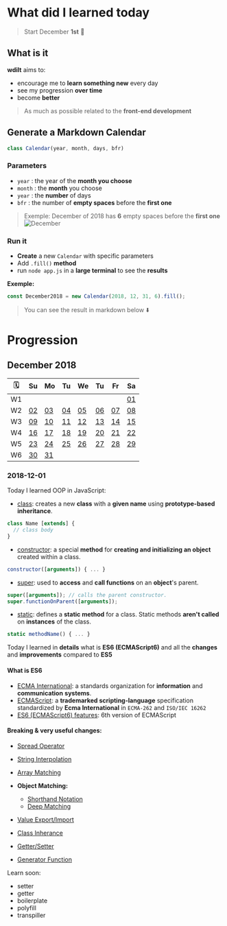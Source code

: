 # What did I learned today

> Start December **1st** 📆

## What is it

**wdilt** aims to:

- encourage me to **learn something new** every day
- see my progression **over time**
- become **better**

> As much as possible related to the **front-end development**

## Generate a Markdown Calendar

```JavaScript
class Calendar(year, month, days, bfr)
```

### Parameters

- `year` : the year of the **month you choose**
- `month` : the **month** you choose
- `year` : the **number** of days
- `bfr` : the number of **empty spaces** before the **first one**
> Exemple: December of 2018 has **6** empty spaces before the **first one**
![December](http://image.noelshack.com/fichiers/2018/48/6/1543664518-capture-d-ecran-2018-12-01-a-12-41-50.png)

### Run it

- **Create** a new `Calendar` with specific parameters
- Add `.fill()` **method**
- run `node app.js` in a **large terminal** to see the **results**

__Exemple:__

```JavaScript
const December2018 = new Calendar(2018, 12, 31, 6).fill();
```

> You can see the result in markdown below ⬇️

# Progression

## December 2018

| 🗓 |        Su       |        Mo       |        Tu       |        We       |        Tu       |        Fr       |        Sa       |
| -- | --------------- | --------------- | --------------- | --------------- | --------------- | --------------- | --------------- |
| W1 |                 |                 |                 |                 |                 |                 |[01](#2018-12-01)|
| W2 |[02](#2018-12-02)|[03](#2018-12-03)|[04](#2018-12-04)|[05](#2018-12-05)|[06](#2018-12-06)|[07](#2018-12-07)|[08](#2018-12-08)|
| W3 |[09](#2018-12-09)|[10](#2018-12-10)|[11](#2018-12-11)|[12](#2018-12-12)|[13](#2018-12-13)|[14](#2018-12-14)|[15](#2018-12-15)|
| W4 |[16](#2018-12-16)|[17](#2018-12-17)|[18](#2018-12-18)|[19](#2018-12-19)|[20](#2018-12-20)|[21](#2018-12-21)|[22](#2018-12-22)|
| W5 |[23](#2018-12-23)|[24](#2018-12-24)|[25](#2018-12-25)|[26](#2018-12-26)|[27](#2018-12-27)|[28](#2018-12-28)|[29](#2018-12-29)|
| W6 |[30](#2018-12-30)|[31](#2018-12-31)|                 |                 |                 |                 |                 |

### 2018-12-01

Today I learned OOP in JavaScript:

- [class](https://developer.mozilla.org/en-US/docs/Web/JavaScript/Reference/Statements/class): creates a new **class** with a **given name** using **prototype-based inheritance**.

```JavaScript
class Name [extends] {
  // class body
}
```

- [constructor](https://developer.mozilla.org/en-US/docs/Web/JavaScript/Reference/Classes/constructor): a special **method** for **creating and initializing an object** created within a class.

```JavaScript
constructor([arguments]) { ... }
```

- [super](https://developer.mozilla.org/en-US/docs/Web/JavaScript/Reference/Operators/super): used to **access** and **call functions** on an **object**'s parent.

```JavaScript
super([arguments]); // calls the parent constructor.
super.functionOnParent([arguments]);
```

- [static](https://developer.mozilla.org/en-US/docs/Web/JavaScript/Reference/Classes/static): defines a **static method** for a class. Static methods **aren't called** on **instances** of the class.

```JavaScript
static methodName() { ... }
```

Today I learned in **details** what is **ES6 (ECMAScript6)** and all the **changes** and **improvements** compared to **ES5**

#### What is ES6

- [ECMA International](https://en.wikipedia.org/wiki/Ecma_International): a standards organization for **information** and **communication** **systems**.
- [ECMAScript](https://en.wikipedia.org/wiki/ECMAScript): a **trademarked scripting-language** specification standardized by **Ecma International** in `ECMA-262` and `ISO/IEC 16262`
- [ES6 (ECMAScript6) features](http://es6-features.org): 6th version of ECMAScript

#### Breaking & very useful changes:

- [Spread Operator](http://es6-features.org/#SpreadOperator)
- [String Interpolation](http://es6-features.org/#StringInterpolation)
- [Array Matching](http://es6-features.org/#ArrayMatching)
- **Object Matching:**

    - [Shorthand Notation](http://es6-features.org/#ObjectMatchingShorthandNotation)
    - [Deep Matching](http://es6-features.org/#ObjectMatchingDeepMatching)
- [Value Export/Import](http://es6-features.org/#ValueExportImport)
- [Class Inherance](http://es6-features.org/#ClassInheritance)
- [Getter/Setter](http://es6-features.org/#GetterSetter)
- [Generator Function](http://es6-features.org/#GeneratorFunctionDirectUse)

Learn soon:
- setter
- getter
- boilerplate
- polyfill
- transpiller
